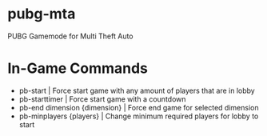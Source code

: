 # pubg-mta
PUBG Gamemode for Multi Theft Auto

# In-Game Commands
- pb-start | Force start game with any amount of players that are in lobby
- pb-starttimer | Force start game with a countdown
- pb-end dimension {dimension} | Force end game for selected dimension
- pb-minplayers {players} | Change minimum required players for lobby to start
